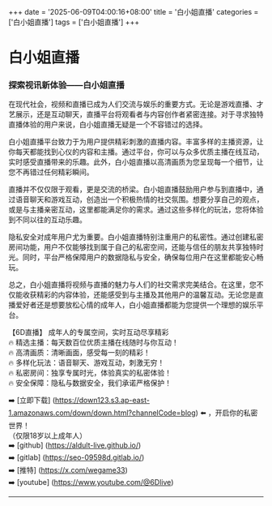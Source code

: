 +++
date = '2025-06-09T04:00:16+08:00'
title = '白小姐直播'
categories = ['白小姐直播']
tags = ['白小姐直播']
+++

# 白小姐直播

### 探索视讯新体验——白小姐直播

在现代社会，视频和直播已成为人们交流与娱乐的重要方式。无论是游戏直播、才艺展示，还是互动聊天，直播平台将观看者与内容创作者紧密连接。对于寻求独特直播体验的用户来说，白小姐直播无疑是一个不容错过的选择。

白小姐直播平台致力于为用户提供精彩刺激的直播内容。丰富多样的主播资源，让你每天都能找到心仪的内容和主播。通过平台，你可以与众多优质主播在线互动，实时感受直播带来的乐趣。此外，白小姐直播以高清画质为您呈现每一个细节，让您不再错过任何精彩瞬间。

直播并不仅仅限于观看，更是交流的桥梁。白小姐直播鼓励用户参与到直播中，通过语音聊天和游戏互动，创造出一个积极热情的社交氛围。想要分享自己的观点，或是与主播亲密互动，这里都能满足你的需求。通过这些多样化的玩法，您将体验到不同以往的互动乐趣。

隐私安全对成年用户尤为重要。白小姐直播特别注重用户的私密性。通过创建私密房间功能，用户不仅能够找到属于自己的私密空间，还能与信任的朋友共享独特时光。同时，平台严格保障用户的数据隐私与安全，确保每位用户在这里都能安心畅玩。

总之，白小姐直播将视频与直播的魅力与人们的社交需求完美结合。在这里，您不仅能收获精彩的内容体验，还能感受到与主播及其他用户的温馨互动。无论您是直播爱好者还是想要放松心情的成年人，白小姐直播都能为您提供一个理想的娱乐平台。

【6D直播】
成年人的专属空间，实时互动尽享精彩  
🔥 精选主播：每天数百位优质主播在线随时与你互动！  
🔥 高清画质：清晰画面，感受每一刻的精彩！  
🔥 多样化玩法：语音聊天、游戏互动，刺激无穷！  
🔥 私密房间：独享专属时光，体验真实的私密体验！  
🔥 安全保障：隐私与数据安全，我们承诺严格保护！  

➡️ [立即下载] (https://down123.s3.ap-east-1.amazonaws.com/down/down.html?channelCode=blog) ⬅️ ，开启你的私密世界！  
（仅限18岁以上成年人）  
➡️ [github] (https://aldult-live.github.io/)  
➡️ [gitlab] (https://seo-09598d.gitlab.io/)  
➡️ [推特] (https://x.com/wegame33)  
➡️ [youtube] (https://www.youtube.com/@6Dlive)  

---
